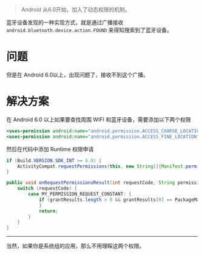 > Android 从6.0开始，加入了动态权限的机制。

蓝牙设备发现的一种实现方式，就是通过广播接收`android.bluetooth.device.action.FOUND` 来得知搜索到了蓝牙设备。

# 问题

但是在 Android 6.0以上，出现问题了，接收不到这个广播。

# 解决方案

在 Android 6.0 以上如果要查找周围 WIFI 和蓝牙设备，需要添加以下两个权限

```xml
<uses-permission android:name="android.permission.ACCESS_COARSE_LOCATION"/>
<uses-permission android:name="android.permission.ACCESS_FINE_LOCATION"/>
```

然后在代码中添加 Runtime 权限申请

```java
if (Build.VERSION.SDK_INT >= 6.0) {
	ActivityCompat.requestPermissions(this, new String[]{Manifest.permission.ACCESS_FINE_LOCATION}, MY_PERMISSION_REQUEST_CONSTANT);
}
```

```java
public void onRequestPermissionsResult(int requestCode, String permissions[], int[] grantResults) {
    switch (requestCode) {
        case MY_PERMISSION_REQUEST_CONSTANT: {
            if (grantResults.length > 0 && grantResults[0] == PackageManager.PERMISSION_GRANTED) {
            }
            return;
        }
    }
}
```

---

当然，如果你是系统组的应用，那么不用理睬这两个权限。